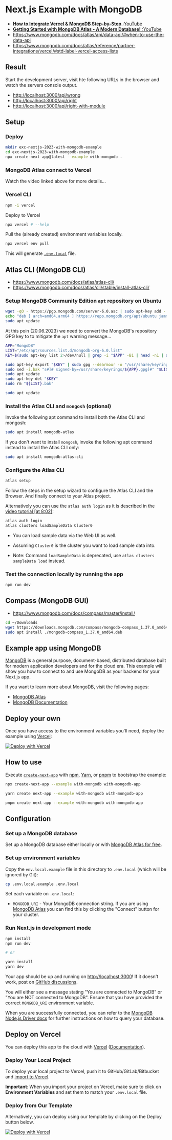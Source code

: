 # Next.js Example with MongoDB

- [**How to Integrate Vercel & MongoDB Step-by-Step** :YouTube](https://www.youtube.com/watch?v=JIlYroSsInU)
- [**Getting Started with MongoDB Atlas - A Modern Database!** :YouTube](https://youtu.be/bBA9rUdqmgY)
- <https://www.mongodb.com/docs/atlas/api/data-api/#when-to-use-the-data-api>
- <https://www.mongodb.com/docs/atlas/reference/partner-integrations/vercel/#std-label-vercel-access-lists>

## Result

Start the development server, visit hte following URLs in the browser and watch the servers console output.

- <http://localhost:3000/api/wrong>
- <http://localhost:3000/api/right>
- <http://localhost:3000/api/right-with-module>

## Setup

### Deploy

```bash
mkdir exc-nextjs-2023-with-mongodb-example
cd exc-nextjs-2023-with-mongodb-example
npx create-next-app@latest --example with-mongodb .
```

### MongoDB Atlas connect to Vercel

Watch the video linked above for more details...

### Vercel CLI

```bash
npm -i vercel
```

Deploy to Vercel

```bash
npx vercel # --help
```

Pull the (already created) environment variables locally.

```bash
npx vercel env pull
```

This will generate [`.env.local`](./.env.local.example) file.

## Atlas CLI (MongoDB CLI)

- <https://www.mongodb.com/docs/atlas/atlas-cli/>
- <https://www.mongodb.com/docs/atlas/cli/stable/install-atlas-cli/>

### Setup **MongoDB Community Edition** `apt` repository on Ubuntu

```bash
wget -qO - https://pgp.mongodb.com/server-6.0.asc | sudo apt-key add -
echo "deb [ arch=amd64,arm64 ] https://repo.mongodb.org/apt/ubuntu jammy/mongodb-org/6.0 multiverse" | sudo tee /etc/apt/sources.list.d/mongodb-org-6.0.list
sudo apt update
```

At this poin (20.06.2023) we need to convert the MongoDB's repository GPG key to to mitigate the `apt` warning message...

```bash
APP="MongoDB"
LIST="/etc/apt/sources.list.d/mongodb-org-6.0.list"
KEY=$(sudo apt-key list 2>/dev/null | grep -i "$APP" -B1 | head -n1 | awk '{print $(NF-1)$NF}')

sudo apt-key export "$KEY" | sudo gpg --dearmour -o "/usr/share/keyrings/${APP}.gpg"
sudo sed -i.bak "s#]# signed-by=/usr/share/keyrings/${APP}.gpg]#" "$LIST"
sudo apt update
sudo apt-key del "$KEY" 
sudo rm "${LIST}.bak"
```

```bash
sudo apt update
```

### Install the Atlas CLI and `mongosh` (optional)

Invoke the following apt command to install both the Atlas CLI and mongosh:

```bash
sudo apt install mongodb-atlas
```

If you don't want to install `mongosh`, invoke the following apt command instead to install the Atlas CLI only:

```bash
sudo apt install mongodb-atlas-cli
```

### Configure the Atlas CLI

```bash
atlas setup
```

Follow the steps in the setup wizard to configure the Atlas CLI and the Browser. And finally connect to your Atlas project.

Alternatively you can use the `atlas auth login` as it is described in the [video tutorial [at 8:02]](https://youtu.be/JIlYroSsInU?t=482):

```bash
atlas auth login
atlas clusters loadSampleData Cluster0
```

- You can load sample data via the Web UI as well.

- Assuming `Cluster0` is the cluster you want to load sample data into.

- Note: Command `loadSampleData` is deprecated, use `atlas clusters sampleData load` instead.

### Test the connection locally by running the app

```bash
npm run dev
```

## Compass (MongoDB GUI)

- <https://www.mongodb.com/docs/compass/master/install/>

```bash
cd ~/Downloads
wget https://downloads.mongodb.com/compass/mongodb-compass_1.37.0_amd64.deb
sudo apt install ./mongodb-compass_1.37.0_amd64.deb
```

## Example app using MongoDB

[MongoDB](https://www.mongodb.com/) is a general purpose, document-based, distributed database built for modern application developers and for the cloud era. This example will show you how to connect to and use MongoDB as your backend for your Next.js app.

If you want to learn more about MongoDB, visit the following pages:

- [MongoDB Atlas](https://mongodb.com/atlas)
- [MongoDB Documentation](https://docs.mongodb.com/)

## Deploy your own

Once you have access to the environment variables you'll need, deploy the example using [Vercel](https://vercel.com?utm_source=github&utm_medium=readme&utm_campaign=next-example):

[![Deploy with Vercel](https://vercel.com/button)](https://vercel.com/new/clone?project-name=with-mongodb&repository-name=with-mongodb&repository-url=https%3A%2F%2Fgithub.com%2Fvercel%2Fnext.js%2Ftree%2Fcanary%2Fexamples%2Fwith-mongodb&integration-ids=oac_jnzmjqM10gllKmSrG0SGrHOH)

## How to use

Execute [`create-next-app`](https://github.com/vercel/next.js/tree/canary/packages/create-next-app) with [npm](https://docs.npmjs.com/cli/init), [Yarn](https://yarnpkg.com/lang/en/docs/cli/create/), or [pnpm](https://pnpm.io) to bootstrap the example:

```bash
npx create-next-app --example with-mongodb with-mongodb-app
```

```bash
yarn create next-app --example with-mongodb with-mongodb-app
```

```bash
pnpm create next-app --example with-mongodb with-mongodb-app
```

## Configuration

### Set up a MongoDB database

Set up a MongoDB database either locally or with [MongoDB Atlas for free](https://mongodb.com/atlas).

### Set up environment variables

Copy the `env.local.example` file in this directory to `.env.local` (which will be ignored by Git):

```bash
cp .env.local.example .env.local
```

Set each variable on `.env.local`:

- `MONGODB_URI` - Your MongoDB connection string. If you are using [MongoDB Atlas](https://mongodb.com/atlas) you can find this by clicking the "Connect" button for your cluster.

### Run Next.js in development mode

```bash
npm install
npm run dev

# or

yarn install
yarn dev
```

Your app should be up and running on [http://localhost:3000](http://localhost:3000)! If it doesn't work, post on [GitHub discussions](https://github.com/vercel/next.js/discussions).

You will either see a message stating "You are connected to MongoDB" or "You are NOT connected to MongoDB". Ensure that you have provided the correct `MONGODB_URI` environment variable.

When you are successfully connected, you can refer to the [MongoDB Node.js Driver docs](https://mongodb.github.io/node-mongodb-native/3.4/tutorials/collections/) for further instructions on how to query your database.

## Deploy on Vercel

You can deploy this app to the cloud with [Vercel](https://vercel.com?utm_source=github&utm_medium=readme&utm_campaign=next-example) ([Documentation](https://nextjs.org/docs/deployment)).

### Deploy Your Local Project

To deploy your local project to Vercel, push it to GitHub/GitLab/Bitbucket and [import to Vercel](https://vercel.com/new?utm_source=github&utm_medium=readme&utm_campaign=next-example).

**Important**: When you import your project on Vercel, make sure to click on **Environment Variables** and set them to match your `.env.local` file.

### Deploy from Our Template

Alternatively, you can deploy using our template by clicking on the Deploy button below.

[![Deploy with Vercel](https://vercel.com/button)](https://vercel.com/new/clone?project-name=with-mongodb&repository-name=with-mongodb&repository-url=https%3A%2F%2Fgithub.com%2Fvercel%2Fnext.js%2Ftree%2Fcanary%2Fexamples%2Fwith-mongodb&integration-ids=oac_jnzmjqM10gllKmSrG0SGrHOH)
